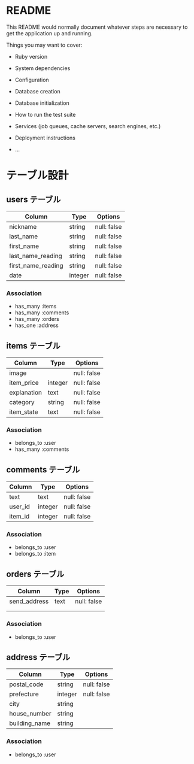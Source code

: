 # README

This README would normally document whatever steps are necessary to get the
application up and running.

Things you may want to cover:

* Ruby version

* System dependencies

* Configuration

* Database creation

* Database initialization

* How to run the test suite

* Services (job queues, cache servers, search engines, etc.)

* Deployment instructions

* ...

# テーブル設計

## users テーブル

| Column             | Type    | Options     |
| ------------------ | ------- | ----------- |
| nickname           | string  | null: false |
| last_name          | string  | null: false |
| first_name         | string  | null: false |
| last_name_reading  | string  | null: false |
| first_name_reading | string  | null: false |
| date               | integer | null: false |

### Association

- has_many :items
- has_many :comments
- has_many :orders
- has_one :address

## items テーブル

| Column      | Type    | Options     |
| ----------- | ------- | ----------- |
| image       |         | null: false |
| item_price  | integer | null: false |
| explanation | text    | null: false |
| category    | string  | null: false |
| item_state  | text    | null: false |

### Association

- belongs_to :user
- has_many :comments

## comments テーブル

| Column  | Type    | Options     |
| ------- | ------- | ----------- |
| text    | text    | null: false |
| user_id | integer | null: false |
| item_id | integer | null: false |

### Association

- belongs_to :user
- belongs_to :item

## orders テーブル

| Column       | Type  | Options          |
| ------------ | ----- | -----------------|
| send_address | text  | null: false      |
|  |  |  |
|  |  |  |

### Association

- belongs_to :user

## address テーブル

| Column        | Type    | Options     |
| ------------- | ------- | ------------|
| postal_code   | string  | null: false |
| prefecture    | integer | null: false |
| city          | string  |             |
| house_number  | string  |             |
| building_name | string  |             |

### Association

- belongs_to :user
